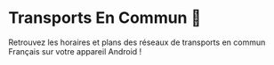 # Transports En Commun :station:
Retrouvez les horaires et plans des réseaux de transports en commun Français sur votre appareil Android !